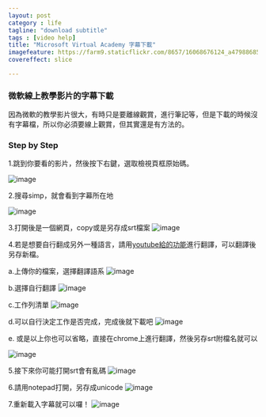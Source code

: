 ```yaml
---
layout: postcategory : life 
tagline: "download subtitle"
tags : [video help] 
title: "Microsoft Virtual Academy 字幕下載"
imagefeature: https://farm9.staticflickr.com/8657/16068676124_a479886850_h.jpg
covereffect: slice

---
```


### 微軟線上教學影片的字幕下載


因為微軟的教學影片很大，有時只是要離線觀賞，進行筆記等，但是下載的時候沒有字幕檔，所以你必須要線上觀賞，但其實還是有方法的。

### Step by Step

1.跳到你要看的影片，然後按下右鍵，選取檢視頁框原始碼。

![image](https://farm9.staticflickr.com/8618/16503217458_02325074b1_o.png)


2.搜尋simp，就會看到字幕所在地

![image](https://farm9.staticflickr.com/8680/16503433430_6cc576b4cb_o.png)

3.打開後是一個網頁，copy或是另存成srt檔案
![image](https://farm9.staticflickr.com/8575/16483557807_fda765fb04_o.png)

4.若是想要自行翻成另外一種語言，請用[youtube給的功能](https://translate.google.com/toolkit/docupload?hl=zh_TW)進行翻譯，可以翻譯後另存新檔。

a.上傳你的檔案，選擇翻譯語系
![image](https://farm9.staticflickr.com/8624/16503264138_0c8a3053b1_o.png)

b.選擇自行翻譯
![image](https://farm9.staticflickr.com/8582/16690878645_b29c4bb23c_o.png)

c.工作列清單
![image](https://farm9.staticflickr.com/8678/16070931433_29e19c88b2_o.png)

d.可以自行決定工作是否完成，完成後就下載吧
![image](https://farm9.staticflickr.com/8584/16503510230_057fb1c07e_b.jpg)

e. 或是以上你也可以省略，直接在chrome上進行翻譯，然後另存srt附檔名就可以

![image](https://farm9.staticflickr.com/8565/16691083015_5ea2034d29_o.png)

5.接下來你可能打開srt會有亂碼
![image](https://farm9.staticflickr.com/8676/16503355468_a8dcd013a6_o.png)

6.請用notepad打開，另存成unicode
![image](https://farm9.staticflickr.com/8665/16504822759_0031a44f90_o.png)

7.重新載入字幕就可以囉！
![image](https://farm9.staticflickr.com/8641/16503396108_48bb117d2a_o.png)
